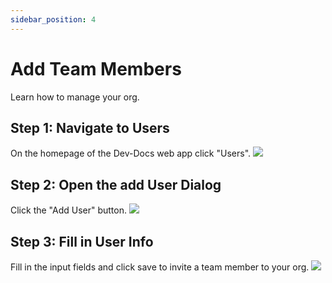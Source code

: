 ```yaml
---
sidebar_position: 4
---
```



# Add Team Members

Learn how to manage your org.

## Step 1: Navigate to Users

On the homepage of the Dev-Docs web app click "Users".
![](/img/add_team_members/step_1.png)

## Step 2: Open the add User Dialog

Click the "Add User" button.
![](/img/add_team_members/step_2.png)

## Step 3: Fill in User Info

Fill in the input fields and click save to invite a team member to your org. 
![](/img/add_team_members/step_3.png)



